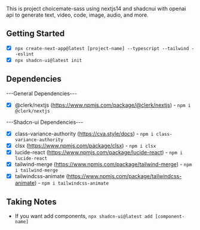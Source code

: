This is project choicemate-sass using nextjs14 and shadcnui with openai api to generate
text, video, code, image, audio, and more.

<!-- Image Section -->

<!-- Timeline () -->

## Getting Started

-  [x] `npx create-next-app@latest [project-name] --typescript --tailwind --eslint`
-  [x] `npx shadcn-ui@latest init`

## Dependencies

---General Dependencies---

-  [x] @clerk/nextjs (https://www.npmjs.com/package/@clerk/nextjs) - `npm i @clerk/nextjs`

---Shadcn-ui Dependencies---

-  [x] class-variance-authority (https://cva.style/docs) - `npm i class-variance-authority`
-  [x] clsx (https://www.npmjs.com/package/clsx) - `npm i clsx`
-  [x] lucide-react (https://www.npmjs.com/package/lucide-react) - `npm i lucide-react`
-  [x] tailwind-merge (https://www.npmjs.com/package/tailwind-merge) - `npm i tailwind-merge`
-  [x] tailwindcss-animate (https://www.npmjs.com/package/tailwindcss-animate) - `npm i tailwindcss-animate`

## Taking Notes

-  If you want add components, `npx shadcn-ui@latest add [component-name]`

